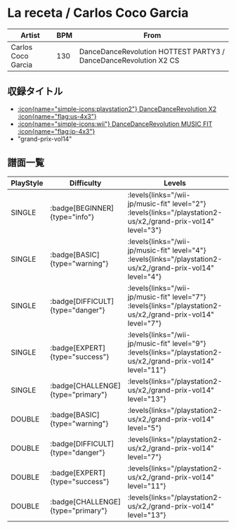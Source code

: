 # La receta / Carlos Coco Garcia

|Artist|BPM|From|
|------|---|----|
|Carlos Coco Garcia|130|DanceDanceRevolution HOTTEST PARTY3 / DanceDanceRevolution X2 CS|

## 収録タイトル

- [:icon{name="simple-icons:playstation2"} DanceDanceRevolution X2 :icon{name="flag:us-4x3"}](/playstation2-us/x2)
- [:icon{name="simple-icons:wii"} DanceDanceRevolution MUSIC FIT :icon{name="flag:jp-4x3"}](/wii-jp/music-fit)
- "grand-prix-vol14"

## 譜面一覧

|PlayStyle|Difficulty|Levels|Notes|Movie|
|---------|----------|------|-----|-----|
|SINGLE| :badge[BEGINNER]{type="info"}| :levels{links="/wii-jp/music-fit" level="2"} :levels{links="/playstation2-us/x2,/grand-prix-vol14" level="3"}|85/0||
|SINGLE| :badge[BASIC]{type="warning"}| :levels{links="/wii-jp/music-fit" level="4"} :levels{links="/playstation2-us/x2,/grand-prix-vol14" level="4"}|112/20||
|SINGLE| :badge[DIFFICULT]{type="danger"}| :levels{links="/wii-jp/music-fit" level="7"} :levels{links="/playstation2-us/x2,/grand-prix-vol14" level="7"}|230/13||
|SINGLE| :badge[EXPERT]{type="success"}| :levels{links="/wii-jp/music-fit" level="9"} :levels{links="/playstation2-us/x2,/grand-prix-vol14" level="11"}|339/11||
|SINGLE| :badge[CHALLENGE]{type="primary"}| :levels{links="/playstation2-us/x2,/grand-prix-vol14" level="13"}|361/19||
|DOUBLE| :badge[BASIC]{type="warning"}| :levels{links="/playstation2-us/x2,/grand-prix-vol14" level="5"}|142/29||
|DOUBLE| :badge[DIFFICULT]{type="danger"}| :levels{links="/playstation2-us/x2,/grand-prix-vol14" level="7"}|218/12||
|DOUBLE| :badge[EXPERT]{type="success"}| :levels{links="/playstation2-us/x2,/grand-prix-vol14" level="11"}|316/29||
|DOUBLE| :badge[CHALLENGE]{type="primary"}| :levels{links="/playstation2-us/x2,/grand-prix-vol14" level="13"}|360/15||
